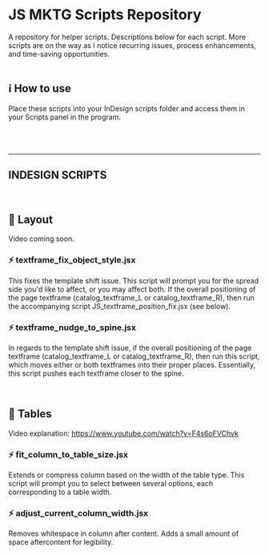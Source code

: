 # JS MKTG Scripts Repository

A repository for helper scripts. Descriptions below for each script. More scripts are on the way as I notice recurring issues, process enhancements, and time-saving opportunities.
<br><br>

## ℹ️ How to use
Place these scripts into your InDesign scripts folder and access them in your Scripts panel in the program.
<br><br><br><br>

<hr>

## INDESIGN SCRIPTS
<br>

## 📁 Layout
Video coming soon.

### ⚡️ textframe_fix_object_style.jsx
This fixes the template shift issue. This script will prompt you for the spread side you'd like to affect, or you may affect both. If the overall positioning of the page textframe (catalog_textframe_L or catalog_textframe_R), then run the accompanying script JS_textframe_position_fix.jsx (see below).

### ⚡️ textframe_nudge_to_spine.jsx
In regards to the template shift issue, if the overall positioning of the page textframe (catalog_textframe_L or catalog_textframe_R), then run this script, which moves either or both textframes into their proper places. Essentially, this script pushes each textframe closer to the spine.

<br>

## 📁 Tables
Video explanation: https://www.youtube.com/watch?v=F4s6oFVChvk

### ⚡️ fit_column_to_table_size.jsx
Extends or compress column based on the width of the table type. This script will prompt you to select between several options, each corresponding to a table width. 

### ⚡️ adjust_current_column_width.jsx
Removes whitespace in column after content. Adds a small amount of space aftercontent for legibility.


<br><br><br><br>
